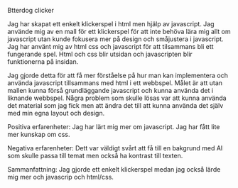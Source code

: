 Btterdog clicker

Jag har skapat ett enkelt klickerspel i html men hjälp av javascript. Jag använde mig av en mall för ett klickerspel för att inte behöva
lära mig allt om javascript utan kunde fokusera mer på design och småjustera i javascript. Jag har använt mig av html css och javascript 
för att tilsammans bli ett fungerande spel. Html och css blir utsidan och javascripten blir funktionerna på insidan. 



Jag gjorde detta för att få mer förståelse på hur man kan implementera och använda javascript tillsammans med html i ett webbspel.
Målet är att utan mallen kunna förså grundläggande javascript och kunna använda det i liknande webbspel. Några problem som skulle lösas
var att kunna använda det material som jag fick men att ändra det till att kunna använda det själv med min egna layout och design.

Positiva erfarenheter:
Jag har lärt mig mer om javascript. Jag har fått lite mer kunskap om css.

Negativa erfarenheter:
Dett var väldigt svårt att få till en bakgrund med AI som skulle passa till temat men också ha kontrast till texten.

Sammanfattning:
Jag gjorde ett enkelt klickerspel medan jag också lärde mig mer och javascrip och html/css.
